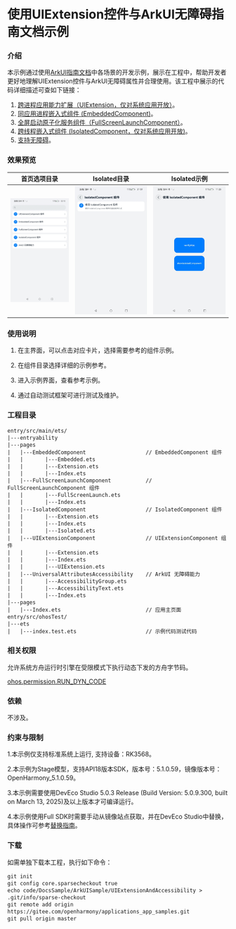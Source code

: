 # 使用UIExtension控件与ArkUI无障碍指南文档示例

### 介绍

本示例通过使用[ArkUI指南文档](https://gitee.com/openharmony/docs/tree/master/zh-cn/application-dev/ui)中各场景的开发示例，展示在工程中，帮助开发者更好地理解UIExtension控件与ArkUI无障碍属性并合理使用。该工程中展示的代码详细描述可查如下链接：

1. [跨进程应用能力扩展（UIExtension，仅对系统应用开放）](https://gitee.com/openharmony/docs/blob/OpenHarmony-5.1.0-Release/zh-cn/application-dev/ui/arkts-ui-extension-components.md)。
2. [同应用进程嵌入式组件 (EmbeddedComponent)](https://gitee.com/openharmony/docs/blob/OpenHarmony-5.1.0-Release/zh-cn/application-dev/ui/arkts-embedded-components.md)。
3. [全屏启动原子化服务组件（FullScreenLaunchComponent）](https://gitee.com/openharmony/docs/blob/OpenHarmony-5.1.0-Release/zh-cn/application-dev/ui/arkts-FullScreenComponent.md)。
4. [跨线程嵌入式组件 (IsolatedComponent，仅对系统应用开放)](https://gitee.com/openharmony/docs/blob/OpenHarmony-5.1.0-Release/zh-cn/application-dev/ui/arkts-isolated-components.md)。
5. [支持无障碍](https://gitee.com/openharmony/docs/blob/OpenHarmony-5.1.0-Release/zh-cn/application-dev/ui/arkts-universal-attributes-accessibility.md)。

### 效果预览

| 首页选项目录                                 | Isolated目录                            | Isolated示例                            |
|------------------------------------|------------------------------------|------------------------------------|
| ![](screenshots/device/image1.jpg) | ![](screenshots/device/image2.jpg) | ![](screenshots/device/image3.jpg) |

### 使用说明

1. 在主界面，可以点击对应卡片，选择需要参考的组件示例。

2. 在组件目录选择详细的示例参考。

3. 进入示例界面，查看参考示例。

4. 通过自动测试框架可进行测试及维护。

### 工程目录
```
entry/src/main/ets/
|---entryability
|---pages
|   |---EmbeddedComponent                   // EmbeddedComponent 组件
|   |       |---Embedded.ets
|   |       |---Extension.ets
|   |       |---Index.ets
|   |---FullScreenLaunchComponent           // FullScreenLaunchComponent 组件
|   |       |---FullScreenLaunch.ets
|   |       |---Index.ets
|   |---IsolatedComponent                   // IsolatedComponent 组件
|   |       |---Extension.ets
|   |       |---Index.ets
|   |       |---Isolated.ets
|   |---UIExtensionComponent                // UIExtensionComponent 组件
|   |       |---Extension.ets
|   |       |---Index.ets
|   |       |---UIExtension.ets
|   |---UniversalAttributesAccessibility    // ArkUI 无障碍能力
|   |       |---AccessibilityGroup.ets
|   |       |---AccessibilityText.ets
|   |       |---Index.ets
|---pages
|   |---Index.ets                           // 应用主页面
entry/src/ohosTest/
|---ets
|   |---index.test.ets                      // 示例代码测试代码
```

### 相关权限

允许系统方舟运行时引擎在受限模式下执行动态下发的方舟字节码。

[ohos.permission.RUN_DYN_CODE](https://gitee.com/openharmony/docs/blob/master/zh-cn/application-dev/security/AccessToken/permissions-for-all.md#ohospermissionrun_dyn_code)

### 依赖

不涉及。

### 约束与限制

1.本示例仅支持标准系统上运行, 支持设备：RK3568。

2.本示例为Stage模型，支持API18版本SDK，版本号：5.1.0.59，镜像版本号：OpenHarmony_5.1.0.59。

3.本示例需要使用DevEco Studio 5.0.3 Release (Build Version: 5.0.9.300, built on March 13, 2025)及以上版本才可编译运行。

4.本示例使用Full SDK时需要手动从镜像站点获取，并在DevEco Studio中替换，具体操作可参考[替换指南](https://gitee.com/openharmony/docs/blob/master/zh-cn/application-dev/faqs/full-sdk-switch-guide.md)。

### 下载

如需单独下载本工程，执行如下命令：

````
git init
git config core.sparsecheckout true
echo code/DocsSample/ArkUISample/UIExtensionAndAccessibility > .git/info/sparse-checkout
git remote add origin https://gitee.com/openharmony/applications_app_samples.git
git pull origin master
````